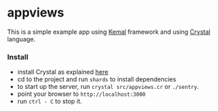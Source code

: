 # appviews

This is a simple example app using [Kemal](http://kemalcr.com/) framework and using [Crystal](https://crystal-lang.org/) language.

### Install

- install Crystal as explained [here](https://crystal-lang.org/reference/installation/)
- cd to the project and run `shards` to install dependencies
- to start up the server, run `crystal src/appviews.cr` or `./sentry`.
- point your browser to `http://localhost:3000`
- run `ctrl - C` to stop it.
